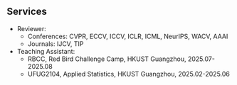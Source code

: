 ## Services

- Reviewer:
  - Conferences: CVPR, ECCV, ICCV, ICLR, ICML, NeurIPS, WACV, AAAI
  - Journals: IJCV, TIP
- Teaching Assistant:
  - RBCC, Red Bird Challenge Camp, HKUST Guangzhou, 2025.07-2025.08
  - UFUG2104, Applied Statistics, HKUST Guangzhou, 2025.02-2025.06